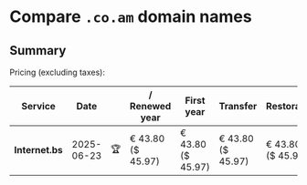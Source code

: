 # Compare `.co.am` domain names

## Summary

Pricing (excluding taxes):

| Service | Date |  | / Renewed year | First year | Transfer | Restoration |
|--|--|--|--|--|--|--|
| **Internet.bs** | 2025-06-23 | 🏆 | € 43.80<br>($ 45.97) | € 43.80<br>($ 45.97) | € 43.80<br>($ 45.97) | € 43.80<br>($ 45.97) |
